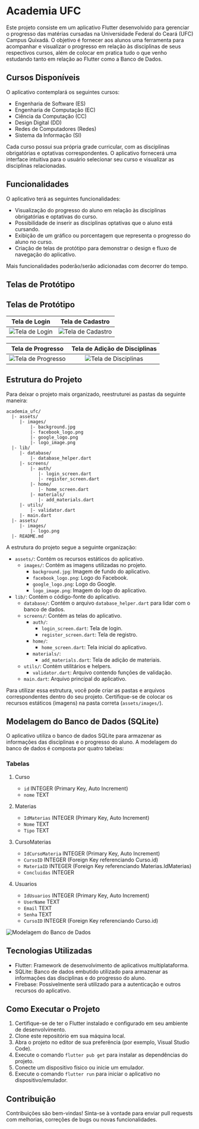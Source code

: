 # Academia UFC

Este projeto consiste em um aplicativo Flutter desenvolvido para gerenciar o progresso das matérias cursadas na Universidade Federal do Ceará (UFC) Campus Quixadá. O objetivo é fornecer aos alunos uma ferramenta para acompanhar e visualizar o progresso em relação às disciplinas de seus respectivos cursos, além de colocar em pratica tudo o que venho estudando tanto em relação ao Flutter como a Banco de Dados.

## Cursos Disponíveis

O aplicativo contemplará os seguintes cursos:

- Engenharia de Software (ES)
- Engenharia de Computação (EC)
- Ciência da Computação (CC)
- Design Digital (DD)
- Redes de Computadores (Redes)
- Sistema da Informação (SI)

Cada curso possui sua própria grade curricular, com as disciplinas obrigatórias e optativas correspondentes. O aplicativo fornecerá uma interface intuitiva para o usuário selecionar seu curso e visualizar as disciplinas relacionadas.

## Funcionalidades

O aplicativo terá as seguintes funcionalidades:

- Visualização do progresso do aluno em relação às disciplinas obrigatórias e optativas do curso.
- Possibilidade de inserir as disciplinas optativas que o aluno está cursando.
- Exibição de um gráfico ou porcentagem que representa o progresso do aluno no curso.
- Criação de telas de protótipo para demonstrar o design e fluxo de navegação do aplicativo.

Mais funcionalidades poderão/serão adicionadas com decorrer do tempo.

## Telas de Protótipo

## Telas de Protótipo

| Tela de Login                            | Tela de Cadastro                         |
| :--------------------------------------: | :--------------------------------------: |
| ![Tela de Login](prototipo/01.png)       | ![Tela de Cadastro](prototipo/02.png)    |

| Tela de Progresso                        | Tela de Adição de Disciplinas             |
| :--------------------------------------: | :--------------------------------------: |
| ![Tela de Progresso](prototipo/03.png)    | ![Tela de Disciplinas](prototipo/04.png) |


## Estrutura do Projeto

Para deixar o projeto mais organizado, reestruturei as pastas da seguinte maneira:
```
academia_ufc/
  |- assets/
     |- images/
         |- background.jpg
         |- facebook_logo.png
         |- google_logo.png
         |- logo_image.png
  |- lib/
     |- database/
         |- database_helper.dart
     |- screens/
         |- auth/
            |- login_screen.dart
            |- register_screen.dart
         |- home/
            |- home_screen.dart
         |- materials/
            |- add_materials.dart
     |- utils/
         |- validator.dart
     |- main.dart
  |- assets/
     |- images/
         |- logo.png
  |- README.md
```


A estrutura do projeto segue a seguinte organização:

- `assets/`: Contém os recursos estáticos do aplicativo.
   - `images/`: Contém as imagens utilizadas no projeto.
      - `background.jpg`: Imagem de fundo do aplicativo.
      - `facebook_logo.png`: Logo do Facebook.
      - `google_logo.png`: Logo do Google.
      - `logo_image.png`: Imagem do logo do aplicativo.
- `lib/`: Contém o código-fonte do aplicativo.
   - `database/`: Contém o arquivo `database_helper.dart` para lidar com o banco de dados.
   - `screens/`: Contém as telas do aplicativo.
      - `auth/`: 
         - `login_screen.dart`: Tela de login.
         - `register_screen.dart`: Tela de registro.
      - `home/`: 
         - `home_screen.dart`: Tela inicial do aplicativo.
      - `materials/`: 
         - `add_materials.dart`: Tela de adição de materiais.
   - `utils/`: Contém utilitários e helpers.
      - `validator.dart`: Arquivo contendo funções de validação.
   - `main.dart`: Arquivo principal do aplicativo.

Para utilizar essa estrutura, você pode criar as pastas e arquivos correspondentes dentro do seu projeto. Certifique-se de colocar os recursos estáticos (imagens) na pasta correta (`assets/images/`).


## Modelagem do Banco de Dados (SQLite)

O aplicativo utiliza o banco de dados SQLite para armazenar as informações das disciplinas e o progresso do aluno. A modelagem do banco de dados é composta por quatro tabelas:

### Tabelas

1. Curso

   - `id` INTEGER (Primary Key, Auto Increment)
   - `nome` TEXT

2. Materias

   - `IdMaterias` INTEGER (Primary Key, Auto Increment)
   - `Nome` TEXT
   - `Tipo` TEXT

3. CursoMaterias

   - `IdCursoMateria` INTEGER (Primary Key, Auto Increment)
   - `CursoID` INTEGER (Foreign Key referenciando Curso.id)
   - `MateriaID` INTEGER (Foreign Key referenciando Materias.IdMaterias)
   - `Concluidas` INTEGER

4. Usuarios

   - `IdUsuarios` INTEGER (Primary Key, Auto Increment)
   - `UserName` TEXT
   - `Email` TEXT
   - `Senha` TEXT
   - `CursoID` INTEGER (Foreign Key referenciando Curso.id)

![Modelagem do Banco de Dados](prototipo/modelagem_banco_dados.png)

## Tecnologias Utilizadas

- Flutter: Framework de desenvolvimento de aplicativos multiplataforma.
- SQLite: Banco de dados embutido utilizado para armazenar as informações das disciplinas e do progresso do aluno.
- Firebase: Possivelmente será utilizado para a autenticação e outros recursos do aplicativo.

## Como Executar o Projeto

1. Certifique-se de ter o Flutter instalado e configurado em seu ambiente de desenvolvimento.
2. Clone este repositório em sua máquina local.
3. Abra o projeto no editor de sua preferência (por exemplo, Visual Studio Code).
4. Execute o comando `flutter pub get` para instalar as dependências do projeto.
5. Conecte um dispositivo físico ou inicie um emulador.
6. Execute o comando `flutter run` para iniciar o aplicativo no dispositivo/emulador.

## Contribuição

Contribuições são bem-vindas! Sinta-se à vontade para enviar pull requests com melhorias, correções de bugs ou novas funcionalidades.

